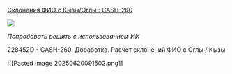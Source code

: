 
[Склонения ФИО с Кызы/Оглы : CASH-260](https://yt.surgutneftegas.ru:4443/issue/CASH-260)

![](msedge_tB93yVSdIP.png)


*Попробовать решить с использованием ИИ* 


228452D - CASH-260. Доработка. Расчет склонений ФИО с Оглы / Кызы

![[Pasted image 20250620091502.png]]